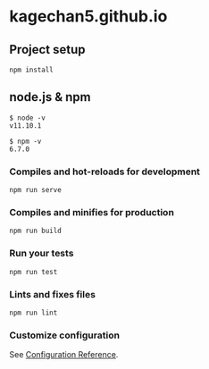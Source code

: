 # kagechan5.github.io

## Project setup
```
npm install
```

## node.js & npm
```
$ node -v
v11.10.1

$ npm -v
6.7.0
```

### Compiles and hot-reloads for development
```
npm run serve
```

### Compiles and minifies for production
```
npm run build
```

### Run your tests
```
npm run test
```

### Lints and fixes files
```
npm run lint
```

### Customize configuration
See [Configuration Reference](https://cli.vuejs.org/config/).

